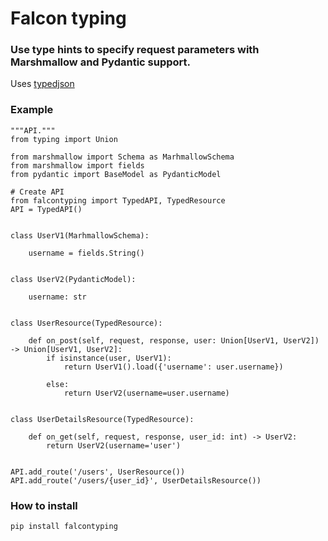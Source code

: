 # Falcon typing

### Use type hints to specify request parameters with Marshmallow and Pydantic support.
Uses [typedjson](https://github.com/mitsuse/typedjson-python)

### Example
```
"""API."""
from typing import Union

from marshmallow import Schema as MarhmallowSchema
from marshmallow import fields
from pydantic import BaseModel as PydanticModel

# Create API
from falcontyping import TypedAPI, TypedResource
API = TypedAPI()


class UserV1(MarhmallowSchema):

    username = fields.String()


class UserV2(PydanticModel):

    username: str


class UserResource(TypedResource):

    def on_post(self, request, response, user: Union[UserV1, UserV2]) -> Union[UserV1, UserV2]:
        if isinstance(user, UserV1):
            return UserV1().load({'username': user.username})

        else:
            return UserV2(username=user.username)


class UserDetailsResource(TypedResource):

    def on_get(self, request, response, user_id: int) -> UserV2:
        return UserV2(username='user')


API.add_route('/users', UserResource())
API.add_route('/users/{user_id}', UserDetailsResource())
```

### How to install
`pip install falcontyping`
